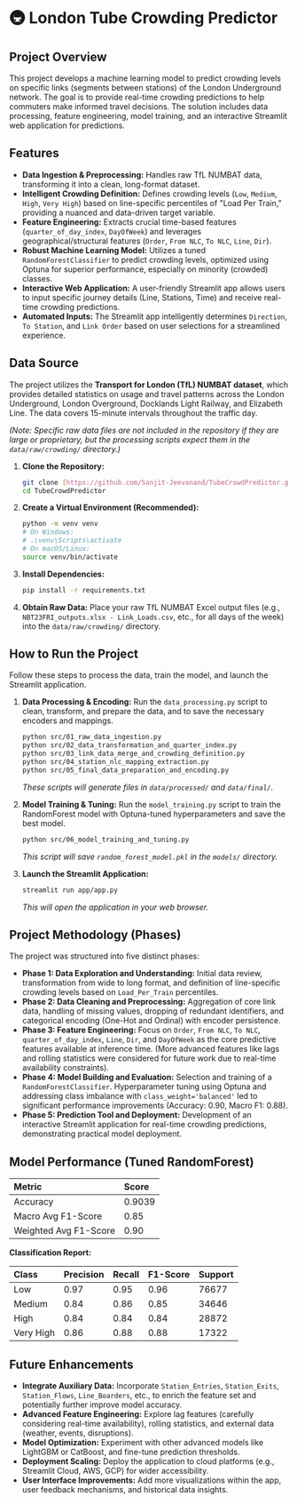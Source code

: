 # 🚇 London Tube Crowding Predictor

## Project Overview

This project develops a machine learning model to predict crowding levels on specific links (segments between stations) of the London Underground network. The goal is to provide real-time crowding predictions to help commuters make informed travel decisions. The solution includes data processing, feature engineering, model training, and an interactive Streamlit web application for predictions.

## Features

* **Data Ingestion & Preprocessing:** Handles raw TfL NUMBAT data, transforming it into a clean, long-format dataset.
* **Intelligent Crowding Definition:** Defines crowding levels (`Low`, `Medium`, `High`, `Very High`) based on line-specific percentiles of "Load Per Train," providing a nuanced and data-driven target variable.
* **Feature Engineering:** Extracts crucial time-based features (`quarter_of_day_index`, `DayOfWeek`) and leverages geographical/structural features (`Order`, `From NLC`, `To NLC`, `Line`, `Dir`).
* **Robust Machine Learning Model:** Utilizes a tuned `RandomForestClassifier` to predict crowding levels, optimized using Optuna for superior performance, especially on minority (crowded) classes.
* **Interactive Web Application:** A user-friendly Streamlit app allows users to input specific journey details (Line, Stations, Time) and receive real-time crowding predictions.
* **Automated Inputs:** The Streamlit app intelligently determines `Direction`, `To Station`, and `Link Order` based on user selections for a streamlined experience.

## Data Source

The project utilizes the **Transport for London (TfL) NUMBAT dataset**, which provides detailed statistics on usage and travel patterns across the London Underground, London Overground, Docklands Light Railway, and Elizabeth Line. The data covers 15-minute intervals throughout the traffic day.

*(Note: Specific raw data files are not included in the repository if they are large or proprietary, but the processing scripts expect them in the `data/raw/crowding/` directory.)*

1.  **Clone the Repository:**
    ```bash
    git clone [https://github.com/Sanjit-Jeevanand/TubeCrowdPredictor.git](https://github.com/Sanjit-Jeevanand/TubeCrowdPredictor.git)
    cd TubeCrowdPredictor
    ```

2.  **Create a Virtual Environment (Recommended):**
    ```bash
    python -m venv venv
    # On Windows:
    # .\venv\Scripts\activate
    # On macOS/Linux:
    source venv/bin/activate
    ```

3.  **Install Dependencies:**
    ```bash
    pip install -r requirements.txt
    ```

4.  **Obtain Raw Data:**
    Place your raw TfL NUMBAT Excel output files (e.g., `NBT23FRI_outputs.xlsx - Link_Loads.csv`, etc., for all days of the week) into the `data/raw/crowding/` directory.

## How to Run the Project

Follow these steps to process the data, train the model, and launch the Streamlit application.

1.  **Data Processing & Encoding:**
    Run the `data_processing.py` script to clean, transform, and prepare the data, and to save the necessary encoders and mappings.
    ```bash
    python src/01_raw_data_ingestion.py
    python src/02_data_transformation_and_quarter_index.py
    python src/03_link_data_merge_and_crowding_definition.py
    python src/04_station_nlc_mapping_extraction.py
    python src/05_final_data_preparation_and_encoding.py
    ```
    *These scripts will generate files in `data/processed/` and `data/final/`.*

2.  **Model Training & Tuning:**
    Run the `model_training.py` script to train the RandomForest model with Optuna-tuned hyperparameters and save the best model.
    ```bash
    python src/06_model_training_and_tuning.py
    ```
    *This script will save `random_forest_model.pkl` in the `models/` directory.*

3.  **Launch the Streamlit Application:**
    ```bash
    streamlit run app/app.py
    ```
    *This will open the application in your web browser.*

## Project Methodology (Phases)

The project was structured into five distinct phases:

* **Phase 1: Data Exploration and Understanding:** Initial data review, transformation from wide to long format, and definition of line-specific crowding levels based on `Load_Per_Train` percentiles.
* **Phase 2: Data Cleaning and Preprocessing:** Aggregation of core link data, handling of missing values, dropping of redundant identifiers, and categorical encoding (One-Hot and Ordinal) with encoder persistence.
* **Phase 3: Feature Engineering:** Focus on `Order`, `From NLC`, `To NLC`, `quarter_of_day_index`, `Line`, `Dir`, and `DayOfWeek` as the core predictive features available at inference time. (More advanced features like lags and rolling statistics were considered for future work due to real-time availability constraints).
* **Phase 4: Model Building and Evaluation:** Selection and training of a `RandomForestClassifier`. Hyperparameter tuning using Optuna and addressing class imbalance with `class_weight='balanced'` led to significant performance improvements (Accuracy: 0.90, Macro F1: 0.88).
* **Phase 5: Prediction Tool and Deployment:** Development of an interactive Streamlit application for real-time crowding predictions, demonstrating practical model deployment.

## Model Performance (Tuned RandomForest)

| Metric            | Score    |
| :---------------- | :------- |
| Accuracy          | 0.9039   |
| Macro Avg F1-Score | 0.85     |
| Weighted Avg F1-Score | 0.90     |

**Classification Report:**

| Class     | Precision | Recall | F1-Score | Support |
| :-------- | :-------- | :----- | :------- | :------ |
| Low       | 0.97      | 0.95   | 0.96     | 76677   |
| Medium    | 0.84      | 0.86   | 0.85     | 34646   |
| High      | 0.84      | 0.84   | 0.84     | 28872   |
| Very High | 0.86      | 0.88   | 0.88     | 17322   |

## Future Enhancements

* **Integrate Auxiliary Data:** Incorporate `Station_Entries`, `Station_Exits`, `Station_Flows`, `Line_Boarders`, etc., to enrich the feature set and potentially further improve model accuracy.
* **Advanced Feature Engineering:** Explore lag features (carefully considering real-time availability), rolling statistics, and external data (weather, events, disruptions).
* **Model Optimization:** Experiment with other advanced models like LightGBM or CatBoost, and fine-tune prediction thresholds.
* **Deployment Scaling:** Deploy the application to cloud platforms (e.g., Streamlit Cloud, AWS, GCP) for wider accessibility.
* **User Interface Improvements:** Add more visualizations within the app, user feedback mechanisms, and historical data insights.

